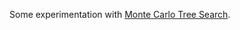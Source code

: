 
Some experimentation with [Monte Carlo Tree Search](https://en.wikipedia.org/wiki/Monte_Carlo_tree_search).

